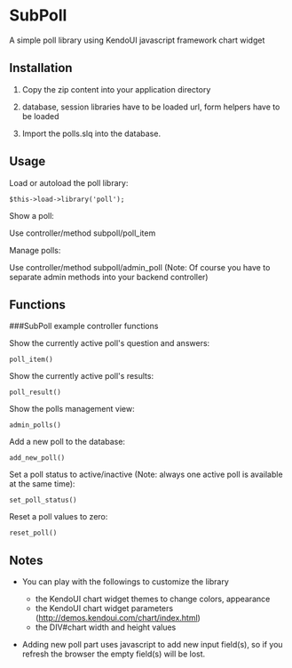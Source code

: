 # SubPoll 

A simple poll library using KendoUI javascript framework chart widget

## Installation

1. Copy the zip content into your application directory

2. database, session libraries have to be loaded 
   url, form helpers have to be loaded
   
3. Import the polls.slq into the database.   		

## Usage

Load or autoload the poll library:

    $this->load->library('poll');

Show a poll:

Use controller/method subpoll/poll_item

Manage polls:

Use controller/method subpoll/admin_poll
(Note: Of course you have to separate admin methods into your backend controller)

## Functions

###SubPoll example controller functions
   

Show the currently active poll's question and answers:

    poll_item()

Show the currently active poll's results:

    poll_result() 

Show the polls management view:

    admin_polls() 

Add a new poll to the database:

    add_new_poll()

Set a poll status to active/inactive 
(Note: always one active poll is available at the same time):

    set_poll_status()

Reset a poll values to zero:

    reset_poll()

## Notes

   * You can play with the followings to customize the library

	   - the KendoUI chart widget themes to change colors, appearance
	   - the KendoUI chart widget parameters (http://demos.kendoui.com/chart/index.html)
	   - the DIV#chart width and height values

   * Adding new poll part uses javascript to add new input field(s), so if you refresh the browser the empty field(s) will be lost.